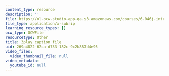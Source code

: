 ```yaml
---
content_type: resource
description: ''
file: https://ol-ocw-studio-app-qa.s3.amazonaws.com/courses/6-046j-introduction-to-algorithms-sma-5503-fall-2005/269a482262cad733182c9c2b887d4e95_mR_RUjsJnV8.srt
file_type: application/x-subrip
learning_resource_types: []
ocw_type: OCWFile
resourcetype: Other
title: 3play caption file
uid: 269a4822-62ca-d733-182c-9c2b887d4e95
video_files:
  video_thumbnail_file: null
video_metadata:
  youtube_id: null
---
```

